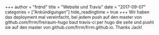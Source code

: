 +++
author = "frdnd"
title = "Website und Travis"
date = "2017-09-07"
categories = ["Ankündigungen"]
hide_readingtime = true
+++
Wir haben das deployment mal vereinfacht, bei jedem push auf den master von github.com/frrm/freiraum-hugo baut travis-ci per hugo die seite und pusht sie auf den master von github.com/frrm/frrm.github.io. Thanks Jack!
